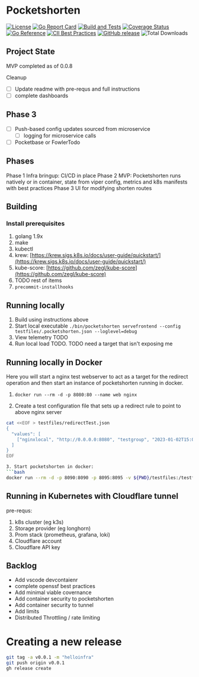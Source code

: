 # Pocketshorten

[![License](https://img.shields.io/github/license/clarkezone/pocketshorten.svg)](https://github.com/clarkezone/pocketshorten/blob/main/LICENSE)
[![Go Report Card](https://goreportcard.com/badge/github.com/clarkezone/pocketshorten)](https://goreportcard.com/report/github.com/clarkezone/pocketshorten)
[![Build and Tests](https://github.com/clarkezone/pocketshorten/workflows/run%20tests/badge.svg)](https://github.com/clarkezone/pocketshorten/actions?query=workflow%3A%22run+tests%22) [![Coverage Status](https://coveralls.io/repos/github/clarkezone/pocketshorten/badge.svg?branch=main)](https://coveralls.io/github/clarkezone/pocketshorten?branch=main)
[![Go Reference](https://pkg.go.dev/badge/github.com/clarkezone/pocketshorten.svg)](https://pkg.go.dev/github.com/clarkezone/pocketshorten)
[![CII Best Practices](https://bestpractices.coreinfrastructure.org/projects/6231/badge)](https://bestpractices.coreinfrastructure.org/projects/6231)
[![GitHub release](https://img.shields.io/github/release/clarkezone/pocketshorten.svg?style=flat-square)](https://github.com/clarkezone/pocketshorten/releases)
![Total Downloads](https://img.shields.io/github/downloads/clarkezone/pocketshorten/total?logo=github&logoColor=white)

## Project State

MVP completed as of 0.0.8

Cleanup

- [ ] Update readme with pre-requs and full instructions
- [ ] complete dashboards

## Phase 3

- [ ] Push-based config updates sourced from microservice
  - [ ] logging for microservice calls
- [ ] Pocketbase or FowlerTodo

## Phases

Phase 1 Infra bringup: CI/CD in place
Phase 2 MVP: Pocketshorten runs natively or in container, state from viper config, metrics and k8s manifests with best practices
Phase 3 UI for modifying shorten routes

## Building

### Install prerequisites

1. golang 1.9x
2. make
3. kubectl
4. krew: [https://krew.sigs.k8s.io/docs/user-guide/quickstart/](https://krew.sigs.k8s.io/docs/user-guide/quickstart/)
5. kube-score: [https://github.com/zegl/kube-score](https://github.com/zegl/kube-score)
6. TODO rest of items
7. `precommit-installhooks`

## Running locally

1. Build using instructions above
2. Start local executable
   `./bin/pocketshorten servefrontend --config testfiles/.pocketshorten.json --loglevel=debug`
3. View telemetry TODO
4. Run local load TODO. TODO need a target that isn't exposing me

## Running locally in Docker

Here you will start a nginx test webserver to act as
a target for the redirect operation and then start an instance
of pocketshorten running in docker.

1. `docker run --rm -d -p 8080:80 --name web nginx`

2. Create a test configuration file that sets up a redirect rule to
   point to above nginx server

````bash
cat <<EOF > testfiles/redirectTest.json
{
  "values": [
    ["nginxlocal", "http://0.0.0.0:8080", "testgroup", "2023-01-02T15:04:05-0700"]
  ]
}
EOF

3. Start pocketshorten in docker:
```bash
docker run --rm -d -p 8090:8090 -p 8095:8095 -v ${PWD}/testfiles:/testfiles -e LOGLEVEL=debug --name web nginx registry.hub.docker.com/clarkezone/pocketshorten:main servefrontend --config /testfiles/redirectTest.json
````

## Running in Kubernetes with Cloudflare tunnel

pre-requs:

1. k8s cluster (eg k3s)
2. Storage provider (eg longhorn)
3. Prom stack (prometheus, grafana, loki)
4. Cloudflare account
5. Cloudflare API key

## Backlog

- Add vscode devcontaienr
- complete openssf best practices
- Add minimal viable covernance
- Add container security to pocketshorten
- Add container security to tunnel
- Add limits
- Distributed Throttling / rate limiting

# Creating a new release

```bash
git tag -a v0.0.1 -m "helloinfra"
git push origin v0.0.1
gh release create
```
